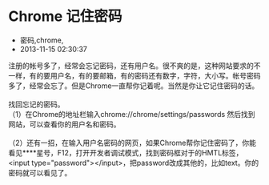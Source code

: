 # Chrome 记住密码
- 密码,chrome,
- 2013-11-15 02:30:37


<div>注册的帐号多了，经常会忘记密码，还有用户名。很不爽的是，这种网站要求的不一样，有的要用户名，有的要邮箱，有的密码还有数字，字符，大小写。帐号密码多了，经常会忘了。但是Chrome一直帮你记着呢。当然是你让它记住密码的话。</div><div><br /></div><div>找回忘记的密码。</div><div>（1）在Chrome的地址栏输入chrome://chrome/settings/passwords 然后找到网站，可以查看你的用户名和密码。</div><div><br /></div><div>（2）还有一招，在输入用户名密码的网页，如果Chrome帮你记住密码了，你能看见****星号，F12，打开开发者调试模式，找到密码框对于的HMTL标签，&lt;input type="password"&gt;&lt;/input&gt;，把password改成其他的，比如text。你的密码就可以看见了。</div>